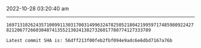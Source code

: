 2022-10-28 03:20:40 am

---

`1697131026243571009911303170031499632478250521804219959717485980922427821206772660304874135521302413827326017780774127333789`

`Latest commit SHA is: 56dff213f00feb2fbf094e9adc6e6dbd7167a76b `
